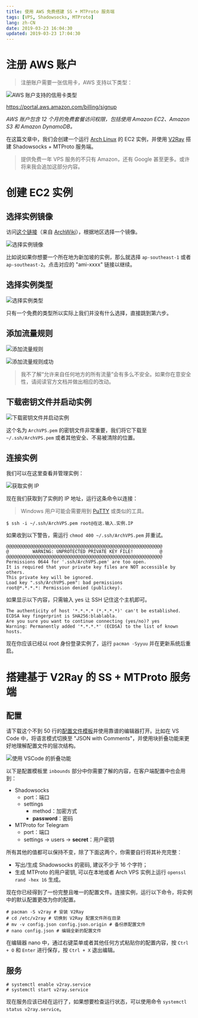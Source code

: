 ```yaml
---
title: 使用 AWS 免费搭建 SS + MTProto 服务端
tags: [VPS, Shadowsocks, MTProto]
lang: zh-CN
date: 2019-03-23 16:04:30
updated: 2019-03-23 17:04:30
---
```


# 注册 AWS 账户

> 注册账户需要一张信用卡，AWS 支持以下类型：

![AWS 账户支持的信用卡类型](./Setup-Free-SS-and-MTProto-Server-Using-AWS/AWS-Credit-Card-Types.png)

https://portal.aws.amazon.com/billing/signup

*AWS 账户包含 12 个月的免费套餐访问权限，包括使用 Amazon EC2、Amazon S3 和 Amazon DynamoDB。*

在这篇文章中，我们会创建一个运行 [Arch Linux][0] 的 EC2 实例，并使用 [V2Ray][1] 搭建 Shadowsocks + MTProto 服务端。

[0]: <https://www.archlinux.org/>
[1]: <https://www.v2ray.com/en/index.html> "Project V · Project V"

> 提供免费一年 VPS 服务的不只有 Amazon，还有 Google 甚至更多。或许将来我会追加这部分内容。

<!-- more -->

# 创建 EC2 实例

## 选择实例镜像

访问[这个链接][2]（来自 [ArchWiki][3]），根据地区选择一个镜像。

![选择实例镜像](./Setup-Free-SS-and-MTProto-Server-Using-AWS/Choose-Image.png)

[2]: https://www.uplinklabs.net/projects/arch-linux-on-ec2/
[3]: <https://wiki.archlinux.org/index.php/Arch_Linux_AMIs_for_Amazon_Web_Services> "Arch Linux AMIs for Amazon Web Services - ArchWiki"

比如说如果你想要一个所在地为新加坡的实例，那么就选择 `ap-southeast-1` 或者 `ap-southeast-2`。点击对应的 "ami-xxxx" 链接以继续。

## 选择实例类型

![选择实例类型](./Setup-Free-SS-and-MTProto-Server-Using-AWS/Choose-Instance-Type.png)

只有一个免费的类型所以实际上我们并没有什么选择，直接跳到第六步。

## 添加流量规则

![添加流量规则](./Setup-Free-SS-and-MTProto-Server-Using-AWS/Add-Traffic-Rule.png)

![添加流量规则成功](./Setup-Free-SS-and-MTProto-Server-Using-AWS/Added-Traffic-Rule.png)

> 我不了解“允许来自任何地方的所有流量”会有多么不安全。如果你在意安全性，请阅读官方文档并做出相应的改动。

## 下载密钥文件并启动实例

![下载密钥文件并启动实例](./Setup-Free-SS-and-MTProto-Server-Using-AWS/Download-Key-File-and-Launch.png)

这个名为 `ArchVPS.pem` 的密钥文件非常重要，我们将它下载至 `~/.ssh/ArchVPS.pem` 或者其他安全、不易被清除的位置。

## 连接实例

我们可以在这里查看并管理实例：

![获取实例 IP](./Setup-Free-SS-and-MTProto-Server-Using-AWS/Get-Instance-IP.png "获取实例 IP")

现在我们获取到了实例的 IP 地址，运行这条命令以连接：

> Windows 用户可能会需要用到 [PuTTY][4] 或类似的工具。

```shell
$ ssh -i ~/.ssh/ArchVPS.pem root@在这.输入.实例.IP
```

[4]: <https://www.putty.org/> "Download PuTTY - a free SSH and telnet client for Windows"

如果收到以下警告，需运行 `chmod 400 ~/.ssh/ArchVPS.pem` 并重试。

```shell
@@@@@@@@@@@@@@@@@@@@@@@@@@@@@@@@@@@@@@@@@@@@@@@@@@@@@@@@@@@
@         WARNING: UNPROTECTED PRIVATE KEY FILE!          @
@@@@@@@@@@@@@@@@@@@@@@@@@@@@@@@@@@@@@@@@@@@@@@@@@@@@@@@@@@@
Permissions 0644 for '.ssh/ArchVPS.pem' are too open.
It is required that your private key files are NOT accessible by others.
This private key will be ignored.
Load key ".ssh/ArchVPS.pem": bad permissions
root@*.*.*.*: Permission denied (publickey).
```

如果显示以下内容，只需输入 yes 让 SSH 记住这个主机即可。

```shell
The authenticity of host '*.*.*.* (*.*.*.*)' can't be established.
ECDSA key fingerprint is SHA256:blablabla.
Are you sure you want to continue connecting (yes/no)? yes
Warning: Permanently added '*.*.*.*' (ECDSA) to the list of known hosts.
```

现在你应该已经以 root 身份登录实例了，运行 `pacman -Syyuu` 并在更新系统后重启。

# 搭建基于 V2Ray 的 SS + MTProto 服务端

## 配置

请下载这个不到 50 行的[配置文件模板](./Setup-Free-SS-and-MTProto-Server-Using-AWS/V2Ray-Server-Configuration.jsonc "V2Ray 服务端配置文件")并使用靠谱的编辑器打开。比如在 VS Code 中，将语言模式切换至 "JSON with Comments"，并使用块折叠功能来更好地理解配置文件的层次结构。

![使用 VSCode 的折叠功能](./Setup-Free-SS-and-MTProto-Server-Using-AWS/Folding-with-VSCode.png "使用 VSCode 的折叠功能")

以下是配置模板里 `inbounds` 部分中你需要了解的内容，在客户端配置中也会用到：

- Shadowsocks
    - port：端口
    - settings
        - method：加密方式
        - **password**：密码
- MTProto for Telegram
    - port：端口
    - settings -> users -> **secret**：用户密钥

所有其他的值都可以保持不变，除了下面这两个，你需要自行将其补充完整：

- 写出/生成 Shadowsocks 的密码, 建议不少于 16 个字符；
- 生成 MTProto 的用户密钥, 可以在本地或者 Arch VPS 实例上运行 `openssl rand -hex 16` 生成。

现在你已经得到了一份完整且唯一的配置文件。连接实例，运行以下命令，将实例中的默认配置更改为你的配置。

```shell
# pacman -S v2ray # 安装 V2Ray
# cd /etc/v2ray # 切换到 V2Ray 配置文件所在目录
# mv -v config.json config.json.origin # 备份原配置文件
# nano config.json # 编辑全新的配置文件
```

在编辑器 nano 中，通过右键菜单或者其他任何方式粘贴你的配置内容，按 `Ctrl + O` 和 `Enter` 进行保存，按 `Ctrl + X` 退出编辑。

## 服务

```shell
# systemctl enable v2ray.service
# systemctl start v2ray.service
```

现在服务应该已经在运行了，如果想要检查运行状态，可以使用命令 `systemctl status v2ray.service`。
